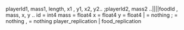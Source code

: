 playerId1, mass1, length, x1 , y1, x2, y2.. ;playerId2, mass2 ..||||foodId , mass, x, y ..
id = int4
mass = float4
x = float4
y = float4
| = nothing
; = nothing
, = nothing
player_replication | food_replication
